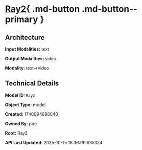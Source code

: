 # [Ray2](https://poe.com/Ray2){ .md-button .md-button--primary }

## Architecture

**Input Modalities:** text

**Output Modalities:** video

**Modality:** text->video


## Technical Details

**Model ID:** `Ray2`

**Object Type:** model

**Created:** 1740094898040

**Owned By:** poe

**Root:** Ray2

**API Last Updated:** 2025-10-15 16:36:09.635324
